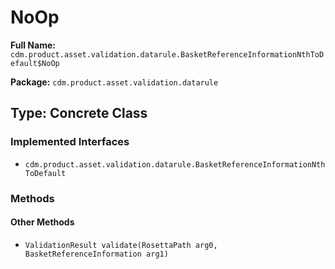 # NoOp

**Full Name:** `cdm.product.asset.validation.datarule.BasketReferenceInformationNthToDefault$NoOp`

**Package:** `cdm.product.asset.validation.datarule`

## Type: Concrete Class

### Implemented Interfaces

- `cdm.product.asset.validation.datarule.BasketReferenceInformationNthToDefault`

### Methods

#### Other Methods

- `ValidationResult validate(RosettaPath arg0, BasketReferenceInformation arg1)`

